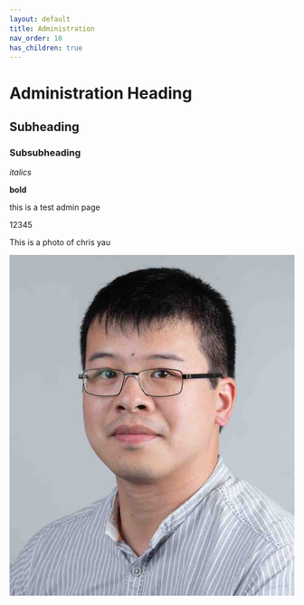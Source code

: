 ```yaml
---
layout: default
title: Administration
nav_order: 10
has_children: true
---
```


# Administration Heading

## Subheading

### Subsubheading

*italics*

**bold**

this is a test admin page

12345

This is a photo of chris yau

![chris yau](../images/avatar.jpg)
